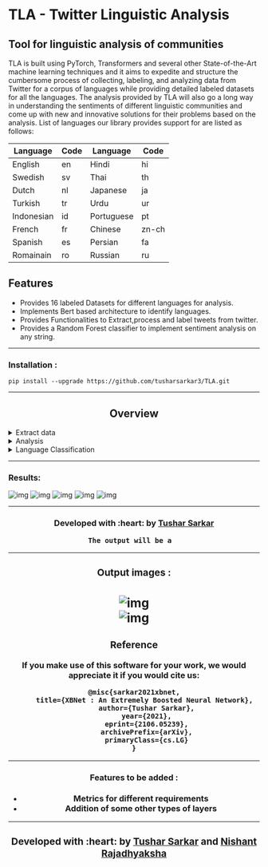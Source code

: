 # TLA - Twitter Linguistic Analysis
## Tool for linguistic analysis of communities 

TLA is built using PyTorch, Transformers and several other State-of-the-Art machine learning
techniques and it aims to expedite and structure the cumbersome process of collecting, labeling, and analyzing data
from Twitter for a corpus of languages while providing detailed labeled datasets
for all the languages. The analysis
provided by TLA will also go a long way in understanding the sentiments of
different linguistic communities and come up with new and innovative solutions
for their problems based on the analysis.
List of languages our library provides support for are  listed as follows:<br>

| Language | Code   | Language | Code |
| ----------------  | ---------------- | ---------------- | ---------------- |
| English |   en    | Hindi    |   hi  |
| Swedish |   sv    | Thai     |   th  |
| Dutch   |   nl   | Japanese |   ja  |
 | Turkish  |   tr  | Urdu     |  ur   |
 | Indonesian | id   |Portuguese | pt  |
 | French    | fr   | Chinese |  zn-ch |
 | Spanish  | es    | Persian |   fa   |
 | Romainain | ro  | Russian | ru |



## Features

- Provides 16 labeled Datasets for different languages for analysis.
- Implements Bert based architecture to identify languages.
- Provides Functionalities to Extract,process and label tweets from twitter.
- Provides a Random Forest classifier to implement sentiment analysis on any string.

---


### Installation :
```
pip install --upgrade https://github.com/tusharsarkar3/TLA.git
```
---

## <div align="center">Overview</div>

<details>
<summary>Extract data</summary>
Navigate to the required directory

```
cd Data
```

Run the following command:
```
python get_data.py --lang en --process True
```
Lang flag is used to input the language of the dataset that is required and
process flag shows where pre-processing should be done before returning the data.
Give the following codes in the lang flag wrt the required language:



 <summary>Loading Dataset</summary>

To load a dataset run the following command in python.
 
```
df= pd.read_csv("TLA/TLA/Datasets/get_data_en.csv")
 
```
The command will return a dataframe consisting of the data for the specific language requested.
 
In the phrase get_data_en, en can be sunstituted by the desired language code to load the dataframe for the specific language.
 
  <summary>Pre-Processing</summary>
 
 To preprocess a given string run the following command.
 
 In your terminal use code 
 
 ```
 
 cd Data
 
 ```
 
 then run the command in python
 
 ```
 from TLA.Data import Pre_Process_Tweets
 
 df=Pre_Process_Tweets.pre_process_tweet(df)
 
 
 
 
 ```
 
 Here the function pre_process_tweet takes an input as a dataframe of tweets and returns an output of a dataframe with the list of preprocessed words
 for a particular tweet next to the tweet in the dataframe.
 
 
 
 
</details>




<details>
<summary>Analysis</summary>
 
 <summary> Training </summary>
 To train a random forest classifier for the purpose of sentiment analysis run the following command in your terminal.
 
 ```  
 cd Analysis
 
 ```
 then 
 
 ```
 python train.rf --path "path to your datafile" --train_all_datasets False
 
 ```
 
 here the --path flag represents the path to the required dataset you want to train the Random Forest Classifier on
 the --train_all_datasets flag is a boolean which can be used to train the model on multiple datasets at once.
 
 The output is a file with the a .pkl file extention saved in the folder at location "TLA\Analysis\saved_rf\{}.pkl"
 The output for vectorization of is stored in a .pkl file in the directory  "TLA\Analysis\saved_vec\{}.pkl"
 
 <summary> Get Sentiment </summary>
 
 To get the sentiment of any string use the following code.
 
 In your terminal type
 
 ```
 cd Analysis
 
 ```
 then in your terminal type
 
 ```
 python get_sentiment.py --prediction "Your string for prediction to be made upon" --lang "en"
 
 
 ```
 
 here the --prediction flag collects the string for which you want to get the sentiment for.
 the --lang represents the language code representing the language you typed your string in.
 
 The output is a sentiment which is either positive or negative depending on your string.
 
 
 <summary>Statistics</summary>
 
 To get a comprehensive statistic on sentiment of datasets run the following command.
 
 In your terminal type
 
 ```
 
 cd Analysis
 
 ```
 
 then
 
 ```
 
 python analyse.py 
 
 ```
 
 This will give you an output of a table1.csv file at the location 'TLA\Analysis\analysis\table1.csv' comprising of statistics relating to the
 percentage of positive or negative tweets for a given language dataset.
 
 It will also give a table2.csv file at 'TLA\Analysis\analysis\table2.csv' comprising of statistics for all languages combined.
 
 
 </details>  






<details>
<summary>Language Classification </summary>
 <summary>Training</summary>
 To train a model for language classfication on a given dataset run the following commands.
 
 In your terminal run
 
 ```
cd Lang_Classify
 
 ```
 then run
 
 ```
 
 python train.py --data "path for your dataset" --model "path for the model architecture" --epochs 4
 
 
 ```
 
The --data flag requires the path to your training dataset.
 
 The --model flag requires the path to the model you want to implement
 
 The --epoch flag represents the epochs you want to train your model for.
 
 The output is a file with a .pt extention named saved_wieghts_full.pt where your trained wieghst are stored.
 
 
 <summary>Prediction</summary>
 To make prediction on any given string Us ethe following code.
 
 In your terminal type
 
 ```
 cd Lang_Classify
 
 ```
 then run the code
 
 ```
 python predict.py --predict "Text for language to predicted" --weights " Path for the stored wieghts of your model "
 
 ```
 
 The --predict flag requires the string you want to get the language for.
 
 The --wieghts flag is the path for the stored wieghts you want to run your model on to make predictions.
 
 
The outputs is the language your string was typed in.



</details>
 



---
### Results:

![img](exp27/test_batch0_pred.jpg)
![img](exp27/results.png)
![img](exp27/P_curve.png) 
![img](exp27/R_curve.png)
![img](exp27/PR_curve.png)

---

<h3 align="center"><b>Developed with :heart: by <a href="https://github.com/tusharsarkar3">Tushar Sarkar</a>



                                                         
                                          
```
The output will be a  
```
---
### Output images :

![img](screenshots/Results_metrics.png)  
![img](screenshots/results_graph.png)
---

### Reference
If you make use of this software for your work, we would appreciate it if you would cite us:
```
@misc{sarkar2021xbnet,
      title={XBNet : An Extremely Boosted Neural Network}, 
      author={Tushar Sarkar},
      year={2021},
      eprint={2106.05239},
      archivePrefix={arXiv},
      primaryClass={cs.LG}
}
```
---
 #### Features to be added :
- Metrics for different requirements
- Addition of some other types of layers

---

<h3 align="center"><b>Developed with :heart: by <a href="https://github.com/tusharsarkar3">Tushar Sarkar</a> and <a href="https://github.com/nishant42491">Nishant Rajadhyaksha</a>
